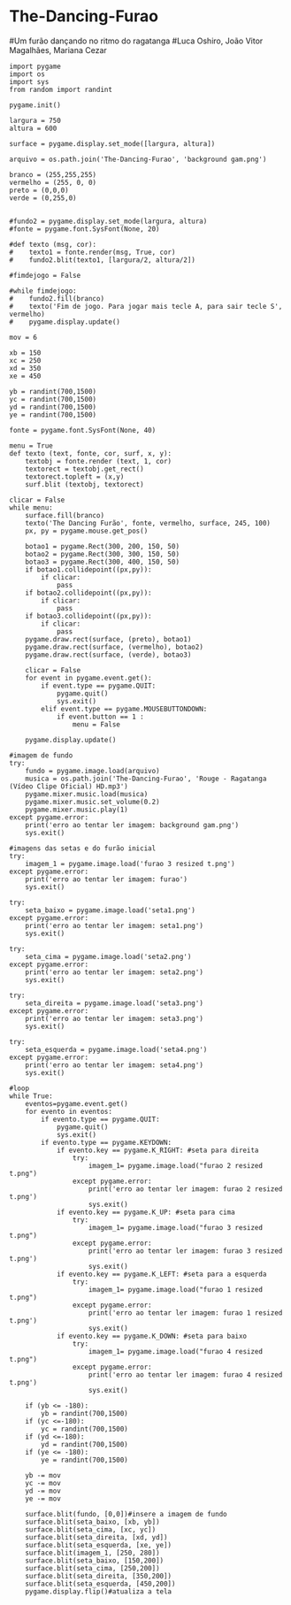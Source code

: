 # The-Dancing-Furao
#Um furão dançando no ritmo do ragatanga
#Luca Oshiro, João Vitor Magalhães, Mariana Cezar

    import pygame
    import os
    import sys
    from random import randint

    pygame.init()

    largura = 750
    altura = 600 

    surface = pygame.display.set_mode([largura, altura])

    arquivo = os.path.join('The-Dancing-Furao', 'background gam.png')

    branco = (255,255,255)
    vermelho = (255, 0, 0)
    preto = (0,0,0)
    verde = (0,255,0)


    #fundo2 = pygame.display.set_mode(largura, altura)
    #fonte = pygame.font.SysFont(None, 20)

    #def texto (msg, cor):
    #    texto1 = fonte.render(msg, True, cor)
    #    fundo2.blit(texto1, [largura/2, altura/2])

    #fimdejogo = False

    #while fimdejogo:
    #    fundo2.fill(branco)
    #    texto('Fim de jogo. Para jogar mais tecle A, para sair tecle S', vermelho)
    #    pygame.display.update()

    mov = 6

    xb = 150
    xc = 250
    xd = 350
    xe = 450

    yb = randint(700,1500)
    yc = randint(700,1500)
    yd = randint(700,1500)
    ye = randint(700,1500)

    fonte = pygame.font.SysFont(None, 40)

    menu = True 
    def texto (text, fonte, cor, surf, x, y):
        textobj = fonte.render (text, 1, cor)
        textorect = textobj.get_rect()
        textorect.topleft = (x,y)
        surf.blit (textobj, textorect)

    clicar = False
    while menu:
        surface.fill(branco)
        texto('The Dancing Furão', fonte, vermelho, surface, 245, 100)
        px, py = pygame.mouse.get_pos()

        botao1 = pygame.Rect(300, 200, 150, 50)
        botao2 = pygame.Rect(300, 300, 150, 50)
        botao3 = pygame.Rect(300, 400, 150, 50)
        if botao1.collidepoint((px,py)):
            if clicar:
                pass
        if botao2.collidepoint((px,py)):
            if clicar:
                pass
        if botao3.collidepoint((px,py)):
            if clicar:
                pass
        pygame.draw.rect(surface, (preto), botao1)
        pygame.draw.rect(surface, (vermelho), botao2)
        pygame.draw.rect(surface, (verde), botao3)

        clicar = False
        for event in pygame.event.get():
            if event.type == pygame.QUIT:
                pygame.quit()
                sys.exit()
            elif event.type == pygame.MOUSEBUTTONDOWN:
                if event.button == 1 :
                    menu = False

        pygame.display.update()        

    #imagem de fundo
    try:
        fundo = pygame.image.load(arquivo)    
        musica = os.path.join('The-Dancing-Furao', 'Rouge - Ragatanga (Vídeo Clipe Oficial) HD.mp3')
        pygame.mixer.music.load(musica)
        pygame.mixer.music.set_volume(0.2)
        pygame.mixer.music.play(1)
    except pygame.error:
        print('erro ao tentar ler imagem: background gam.png')
        sys.exit()

    #imagens das setas e do furão inicial 
    try:
        imagem_1 = pygame.image.load('furao 3 resized t.png')
    except pygame.error:
        print('erro ao tentar ler imagem: furao')
        sys.exit()

    try:
        seta_baixo = pygame.image.load('seta1.png')
    except pygame.error:
        print('erro ao tentar ler imagem: seta1.png')
        sys.exit()

    try:
        seta_cima = pygame.image.load('seta2.png')
    except pygame.error:
        print('erro ao tentar ler imagem: seta2.png')
        sys.exit()

    try:
        seta_direita = pygame.image.load('seta3.png')
    except pygame.error:
        print('erro ao tentar ler imagem: seta3.png')
        sys.exit()

    try:
        seta_esquerda = pygame.image.load('seta4.png')
    except pygame.error:
        print('erro ao tentar ler imagem: seta4.png')
        sys.exit()

    #loop
    while True:
        eventos=pygame.event.get()
        for evento in eventos:
            if evento.type == pygame.QUIT:
                pygame.quit()
                sys.exit()
            if evento.type == pygame.KEYDOWN:
                if evento.key == pygame.K_RIGHT: #seta para direita
                    try:
                        imagem_1= pygame.image.load("furao 2 resized t.png")
                    except pygame.error:
                        print('erro ao tentar ler imagem: furao 2 resized t.png')
                        sys.exit()
                if evento.key == pygame.K_UP: #seta para cima
                    try:
                        imagem_1= pygame.image.load("furao 3 resized t.png")
                    except pygame.error:
                        print('erro ao tentar ler imagem: furao 3 resized t.png')
                        sys.exit()      
                if evento.key == pygame.K_LEFT: #seta para a esquerda
                    try:
                        imagem_1= pygame.image.load("furao 1 resized t.png")
                    except pygame.error:
                        print('erro ao tentar ler imagem: furao 1 resized t.png')
                        sys.exit()
                if evento.key == pygame.K_DOWN: #seta para baixo
                    try:
                        imagem_1= pygame.image.load("furao 4 resized t.png")
                    except pygame.error:
                        print('erro ao tentar ler imagem: furao 4 resized t.png')
                        sys.exit()

        if (yb <= -180):
            yb = randint(700,1500)
        if (yc <=-180):
            yc = randint(700,1500)
        if (yd <=-180):
            yd = randint(700,1500)
        if (ye <= -180):
            ye = randint(700,1500)

        yb -= mov        
        yc -= mov
        yd -= mov
        ye -= mov

        surface.blit(fundo, [0,0])#insere a imagem de fundo
        surface.blit(seta_baixo, [xb, yb])
        surface.blit(seta_cima, [xc, yc])
        surface.blit(seta_direita, [xd, yd])
        surface.blit(seta_esquerda, [xe, ye])
        surface.blit(imagem_1, [250, 280])
        surface.blit(seta_baixo, [150,200])
        surface.blit(seta_cima, [250,200])
        surface.blit(seta_direita, [350,200])
        surface.blit(seta_esquerda, [450,200])
        pygame.display.flip()#atualiza a tela
